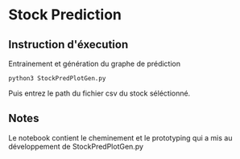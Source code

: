 # Stock Prediction

## Instruction d'éxecution

Entrainement et génération du graphe de prédiction

```
python3 StockPredPlotGen.py
```

Puis entrez le path du fichier csv du stock séléctionné.

## Notes

Le notebook contient le cheminement et le prototyping qui a mis au développement de StockPredPlotGen.py
